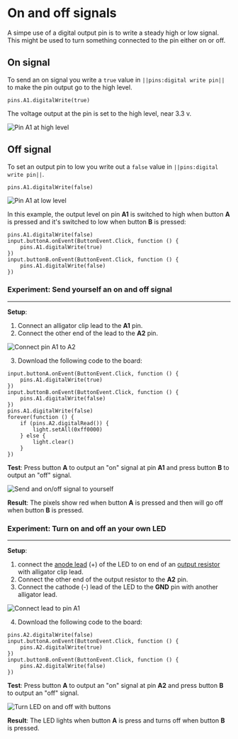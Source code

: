 # On and off signals

A simpe use of a digital output pin is to write a steady high or low signal. This might be used to turn something connected to the pin either on or off. 

## On signal

To send an on signal you write a `true` value in ``||pins:digital write pin||`` to make the pin output go to the high level.

```block
pins.A1.digitalWrite(true)
```

The voltage output at the pin is set to the high level, near 3.3 v.

![Pin A1 at high level](/static/cp/learn/pins-tutorial/digital-output/pin-high-level.jpg)

## Off signal

To set an output pin to low you write out a `false` value in ``||pins:digital write pin||``.

```block
pins.A1.digitalWrite(false)
```

![Pin A1 at low level](/static/cp/learn/pins-tutorial/digital-output/pin-low-level.jpg)

In this example, the output level on pin **A1** is switched to high when button **A** is pressed and it's switched to low when button **B** is pressed:

```blocks
pins.A1.digitalWrite(false)
input.buttonA.onEvent(ButtonEvent.Click, function () {
    pins.A1.digitalWrite(true)
})
input.buttonB.onEvent(ButtonEvent.Click, function () {
    pins.A1.digitalWrite(false)
})
```

### Experiment: Send yourself an on and off signal
---

**Setup**:

1. Connect an alligator clip lead to the **A1** pin.
2. Connect the other end of the lead to the **A2** pin.

![Connect pin A1 to A2](/static/cp/learn/pins-tutorial/digital-output/connect-a1-a2.jpg)

3.  Download the following code to the board:

```blocks
input.buttonA.onEvent(ButtonEvent.Click, function () {
    pins.A1.digitalWrite(true)
})
input.buttonB.onEvent(ButtonEvent.Click, function () {
    pins.A1.digitalWrite(false)
})
pins.A1.digitalWrite(false)
forever(function () {
    if (pins.A2.digitalRead()) {
        light.setAll(0xff0000)
    } else {
        light.clear()
    }
})
```

**Test**: Press button **A** to output an "on" signal at pin **A1**  and press button **B** to output an "off" signal.

![Send and on/off signal to yourself](/static/cp/learn/pins-tutorial/digital-output/on-off-self.gif)

**Result**: The pixels show red when button **A** is pressed and then will go off when button **B** is pressed.

### Experiment: Turn on and off an your own LED

---

**Setup**:

1. connect the [anode lead](/learnsystem/pins-tutorial/devices/led-connections) (+) of the LED to on end of an [output resistor](/learnsystem/pins-tutorial/devices/make-a-resistor#output-resistor) with alligator clip lead.
2. Connect the other end of the output resistor to the **A2** pin.
3. Connect the cathode (-) lead of the LED to the **GND** pin with another alligator lead.

![Connect lead to pin A1](/static/cp/learn/pins-tutorial/digital-output/led-connection.jpg)

4.  Download the following code to the board:

```blocks
pins.A2.digitalWrite(false)
input.buttonA.onEvent(ButtonEvent.Click, function () {
    pins.A2.digitalWrite(true)
})
input.buttonB.onEvent(ButtonEvent.Click, function () {
    pins.A2.digitalWrite(false)
})
```

**Test**: Press button **A** to output an "on" signal at pin **A2**  and press button **B** to output an "off" signal.

![Turn LED on and off with buttons](/static/cp/learn/pins-tutorial/digital-output/press-on-off-led.gif)

**Result**: The LED lights when button **A** is press and turns off when button **B** is pressed.
